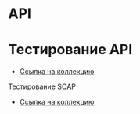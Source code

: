 # API

# Тестирование API
 - [Ссылка на коллекцию](https://www.postman.com/veragra/workspace/qa-demoshopping-g-10/collection/41545716-071dc6be-2824-4107-b415-d15397891c7e?action=share&creator=41545716&active-environment=41545716-810f9c5b-5e62-47ed-8da9-43afe49e731f)


Тестирование SOAP
- [Ссылка на коллекцию](https://www.postman.com/veragra/workspace/my-workspace/folder/41545716-c52d2c9e-55e9-4e0e-ac07-4db77d26a7d7?action=share&creator=41545716&ctx=documentation)
